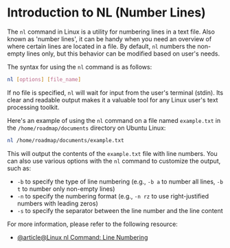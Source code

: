 # Introduction to NL (Number Lines)

The `nl` command in Linux is a utility for numbering lines in a text file. Also known as 'number lines', it can be handy when you need an overview of where certain lines are located in a file. By default, `nl` numbers the non-empty lines only, but this behavior can be modified based on user's needs.

The syntax for using the `nl` command is as follows:

```bash
nl [options] [file_name]
```

If no file is specified, `nl` will wait for input from the user's terminal (stdin). Its clear and readable output makes it a valuable tool for any Linux user's text processing toolkit.

Here's an example of using the `nl` command on a file named `example.txt` in the `/home/roadmap/documents` directory on Ubuntu Linux:

```bash
nl /home/roadmap/documents/example.txt
```

This will output the contents of the `example.txt` file with line numbers. You can also use various options with the `nl` command to customize the output, such as:

- `-b` to specify the type of line numbering (e.g., `-b a` to number all lines, `-b t` to number only non-empty lines)
- `-n` to specify the numbering format (e.g., `-n rz` to use right-justified numbers with leading zeros)
- `-s` to specify the separator between the line number and the line content

For more information, please refer to the following resource:

- [@article@Linux nl Command: Line Numbering](https://labex.io/tutorials/linux-linux-nl-command-line-numbering-210988)
